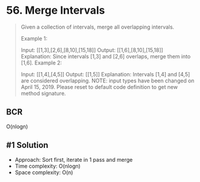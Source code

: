 # 56. Merge Intervals

> Given a collection of intervals, merge all overlapping intervals.
>
> Example 1:
>
> Input: [[1,3],[2,6],[8,10],[15,18]]
> Output: [[1,6],[8,10],[15,18]]
> Explanation: Since intervals [1,3] and [2,6] overlaps, merge them into [1,6].
> Example 2:
>
> Input: [[1,4],[4,5]]
> Output: [[1,5]]
> Explanation: Intervals [1,4] and [4,5] are considered overlapping.
> NOTE: input types have been changed on April 15, 2019. Please reset to default code definition to get new method signature.

## BCR

O(nlogn)

## #1 Solution

- Approach: Sort first, iterate in 1 pass and merge
- Time complexity: O(nlogn)
- Space complexity: O(n)
